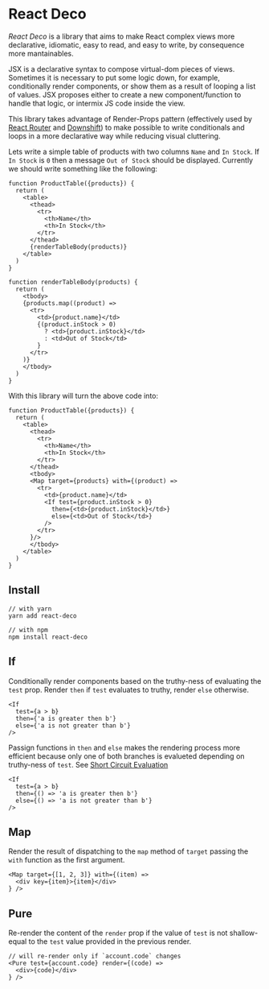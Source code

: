 # React Deco

*React Deco* is a library that aims to make React complex views more declarative, idiomatic, easy to read, and easy to write, by consequence more mantainables.

JSX is a declarative syntax to compose virtual-dom pieces of views. Sometimes it is necessary to put some logic down, for example, conditionally render components, or show them as a result of looping a list of values. JSX proposes either to create a new component/function to handle that logic, or intermix JS code inside the view.

This library takes advantage of Render-Props pattern (effectively used by [React Router](https://reacttraining.com/react-router/web/api/Route) and [Downshift](https://github.com/paypal/downshift)) to make possible to write conditionals and loops in a more declarative way while reducing visual cluttering.

Lets write a simple table of products with two columns `Name` and `In Stock`. If `In Stock` is `0` then a message `Out of Stock` should be displayed. Currently we should write something like the following:

```tsx
function ProductTable({products}) {
  return (
    <table>
      <thead>
        <tr>
          <th>Name</th>
          <th>In Stock</th>
        </tr>
      </thead>
      {renderTableBody(products)}
    </table>
  )
}

function renderTableBody(products) {
  return (
    <tbody>
    {products.map((product) =>
      <tr>
        <td>{product.name}</td>
        {(product.inStock > 0)
          ? <td>{product.inStock}</td>
          : <td>Out of Stock</td>
        }
      </tr>
    )}
    </tbody>
  )
}
```

With this library will turn the above code into:

```tsx
function ProductTable({products}) {
  return (
    <table>
      <thead>
        <tr>
          <th>Name</th>
          <th>In Stock</th>
        </tr>
      </thead>
      <tbody>
      <Map target={products} with={(product) =>
        <tr>
          <td>{product.name}</td>
          <If test={product.inStock > 0}
            then={<td>{product.inStock}</td>}
            else={<td>Out of Stock</td>}
          />
        </tr>
      }/>
      </tbody>
    </table>
  )
}
```

## Install

```
// with yarn
yarn add react-deco

// with npm
npm install react-deco
```

## If

Conditionally render components based on the truthy-ness of evaluating the `test` prop. Render `then` if `test` evaluates to truthy, render `else` otherwise.

```tsx
<If
  test={a > b}
  then={'a is greater then b'}
  else={'a is not greater than b'}
/>
```

Passign functions in `then` and `else` makes the rendering process more efficient because only one of both branches is evalueted depending on truthy-ness of `test`. See [Short Circuit Evaluation](https://en.wikipedia.org/wiki/Short-circuit_evaluation)
```tsx
<If
  test={a > b}
  then={() => 'a is greater then b'}
  else={() => 'a is not greater than b'}
/>
```

## Map

Render the result of dispatching to the `map` method of `target` passing the `with` function as the first argument.

```tsx
<Map target={[1, 2, 3]} with={(item) =>
  <div key={item}>{item}</div>
} />
```

## Pure

Re-render the content of the `render` prop if the value of `test` is not shallow-equal to the `test` value provided in the previous render.

```tsx
// will re-render only if `account.code` changes
<Pure test={account.code} render={(code) =>
  <div>{code}</div>
} />
```